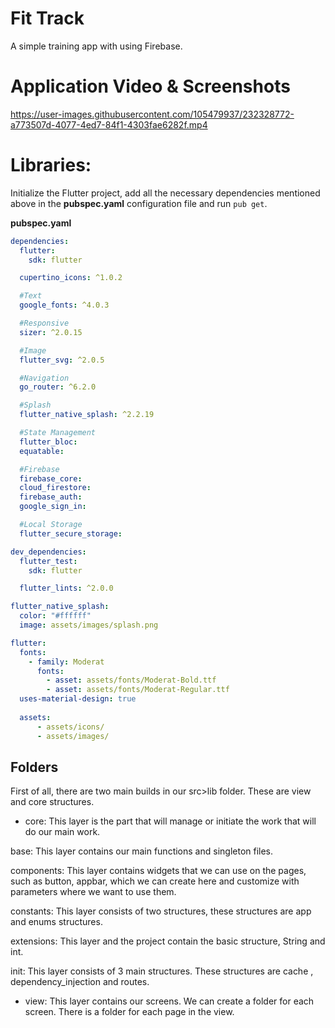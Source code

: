 # Fit Track

A simple training app with using Firebase.

# Application Video & Screenshots

https://user-images.githubusercontent.com/105479937/232328772-a773507d-4077-4ed7-84f1-4303fae6282f.mp4



# Libraries:

Initialize the Flutter project, add all the necessary dependencies mentioned above in the **pubspec.yaml** configuration file and run `pub get`.

**pubspec.yaml**
```yaml
dependencies:
  flutter:
    sdk: flutter

  cupertino_icons: ^1.0.2

  #Text
  google_fonts: ^4.0.3

  #Responsive
  sizer: ^2.0.15

  #Image
  flutter_svg: ^2.0.5

  #Navigation
  go_router: ^6.2.0

  #Splash
  flutter_native_splash: ^2.2.19

  #State Management
  flutter_bloc:
  equatable:

  #Firebase
  firebase_core:
  cloud_firestore:
  firebase_auth:
  google_sign_in:

  #Local Storage
  flutter_secure_storage:

dev_dependencies:
  flutter_test:
    sdk: flutter

  flutter_lints: ^2.0.0

flutter_native_splash:
  color: "#ffffff"
  image: assets/images/splash.png  

flutter:
  fonts:
    - family: Moderat
      fonts:
        - asset: assets/fonts/Moderat-Bold.ttf
        - asset: assets/fonts/Moderat-Regular.ttf
  uses-material-design: true
  
  assets:
      - assets/icons/
      - assets/images/
  ```

## Folders

First of all, there are two main builds in our src>lib folder. These are view and core structures.

- core: This layer is the part that will manage or initiate the work that will do our main work.

base: This layer contains our main functions and singleton files.

components: This layer contains widgets that we can use on the pages, such as button, appbar, which we can create here and customize with parameters where we want to use them.

constants: This layer consists of two structures, these structures are app and enums structures.

extensions: This layer and the project contain the basic structure, String and int.

init: This layer consists of 3 main structures. These structures are cache , dependency_injection and routes.

- view: This layer contains our screens. We can create a folder for each screen. There is a folder for each page in the view.

